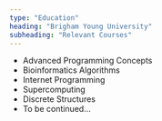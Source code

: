 ```yaml
---
type: "Education"
heading: "Brigham Young University"
subheading: "Relevant Courses"
---
```


* Advanced Programming Concepts
* Bioinformatics Algorithms
* Internet Programming
* Supercomputing
* Discrete Structures
* To be continued...
